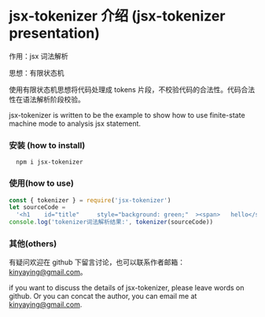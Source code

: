 # jsx-tokenizer 介绍 (jsx-tokenizer presentation)

作用：jsx 词法解析

思想：有限状态机

使用有限状态机思想将代码处理成 tokens 片段，不校验代码的合法性。代码合法性在语法解析阶段校验。

jsx-tokenizer is written to be the example to show how to use finite-state machine mode to analysis jsx statement.

### 安装 (how to install)

```shell
  npm i jsx-tokenizer
```

### 使用(how to use)

```javascript
const { tokenizer } = require('jsx-tokenizer')
let sourceCode =
  '<h1    id="title"     style="background: green;"  ><span>   hello</span>world</h1>    '
console.log('tokenizer词法解析结果:', tokenizer(sourceCode))
```

### 其他(others)

有疑问欢迎在 github 下留言讨论，也可以联系作者邮箱：kinyaying@gmail.com。

if you want to discuss the details of jsx-tokenizer, please leave words on github. Or you can concat the author, you can email me at kinyaying@gmail.com.
